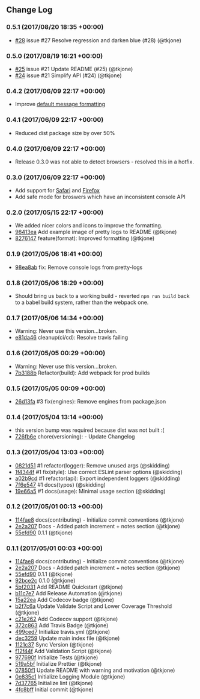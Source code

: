 ## Change Log

### 0.5.1 (2017/08/20 18:35 +00:00)
- [#28](https://github.com/tkjone/pretty-logs/pull/28) issue #27 Resolve regression and darken blue (#28) (@tkjone)

### 0.5.0 (2017/08/19 16:21 +00:00)
- [#25](https://github.com/tkjone/pretty-logs/pull/25) issue #21 Update README (#25) (@tkjone)
- [#24](https://github.com/tkjone/pretty-logs/pull/24) issue #21 Simplify API (#24) (@tkjone)

### 0.4.2 (2017/06/09 22:17 +00:00)
- Improve [default message formatting](https://github.com/tkjone/pretty-logs/pull/19)

### 0.4.1 (2017/06/09 22:17 +00:00)
- Reduced dist package size by over 50%

### 0.4.0 (2017/06/09 22:17 +00:00)
- Release 0.3.0 was not able to detect browsers - resolved this in a hotfix.

### 0.3.0 (2017/06/09 22:17 +00:00)
- Add support for [Safari](https://github.com/tkjone/pretty-logs/pull/11) and [Firefox](https://github.com/tkjone/pretty-logs/pull/16)
- Add safe mode for broswers which have an inconsistent console API

### 0.2.0 (2017/05/15 22:17 +00:00)
- We added nicer colors and icons to improve the formatting.
- [98413ea](https://github.com/tkjone/pretty-logs/commit/98413eae18d50dec2df72df6f427648b8e39de1a) Add example image of pretty logs to README (@tkjone)
- [8276147](https://github.com/tkjone/pretty-logs/commit/82761478ebd7fc44512734d9eca12e29d26325ba) feature(format): Improved formatting (@tkjone)

### 0.1.9 (2017/05/06 18:41 +00:00)
- [98ea8ab](https://github.com/tkjone/pretty-logs/commit/98ea8ab59b5218b30868c0911ce7b1184ab2836a) fix: Remove console logs from pretty-logs

### 0.1.8 (2017/05/06 18:29 +00:00)
- Should bring us back to a working build - reverted `npm run build` back to a babel build system, rather than the webpack one.

### 0.1.7 (2017/05/06 14:34 +00:00)
- Warning: Never use this version...broken.
- [e81da46](https://github.com/tkjone/pretty-logs/commit/e81da461054abf8c61665730f7833566a3e69c66) cleanup(ci/cd): Resolve travis failing

### 0.1.6 (2017/05/05 00:29 +00:00)
- Warning: Never use this version...broken.
- [7b3188b](https://github.com/tkjone/pretty-logs/commit/7b3188bf1beaee1d2bb39edb1c4c5ef4d768cdbc) Refactor(build): Add webpack for prod builds

### 0.1.5 (2017/05/05 00:09 +00:00)
- [26d13fa](https://github.com/tkjone/pretty-logs/commit/26d13fa5fabfdbcbc47594cf5eea304d655198eb) #3 fix(engines): Remove engines from package.json

### 0.1.4 (2017/05/04 13:14 +00:00)
- this version bump was required because dist was not built :(
- [726fb6e](https://github.com/tkjone/pretty-logs/commit/726fb6e93c1a0f24f884aff4edbd5b45516b9906) chore(versioning): - Update Changelog

### 0.1.3 (2017/05/04 13:03 +00:00)
- [0821d51](https://github.com/tkjone/pretty-logs/commit/0821d5120348053d11bf39c33679773ec8df96d7) #1 refactor(logger): Remove unused args (@skidding)
- [1f4344f](https://github.com/tkjone/pretty-logs/commit/1f4344fc1763b9f02ff3ff281438b6e6f88d4fd8) #1 fix(style): Use correct ESLint parser options (@skidding)
- [a02b9cd](https://github.com/tkjone/pretty-logs/commit/a02b9cd4d82cb45f1cb33f5a052a99a83ad1af86) #1 refactor(api): Export independent loggers (@skidding)
- [7f6e547](https://github.com/tkjone/pretty-logs/commit/7f6e5471156491e5ed093ab79202e9a24f3e1db6) #1 docs(typos) (@skidding)
- [19e66a5](https://github.com/tkjone/pretty-logs/commit/19e66a54581921da3940428578586f4eda69854a) #1 docs(usage): Minimal usage section (@skidding)

### 0.1.2 (2017/05/01 00:13 +00:00)
- [114fae8](https://github.com/tkjone/pretty-logs/commit/114fae889842a59b635ae7c49452686cafa07141) docs(contributing) - Initialize commit conventions (@tkjone)
- [2e2a207](https://github.com/tkjone/pretty-logs/commit/2e2a2073b350d5cbc95f10d7ca45a20d5ff9526e) Docs - Added patch increment + notes section (@tkjone)
- [55efd90](https://github.com/tkjone/pretty-logs/commit/55efd9000c6ed0963e0a39b35bf5625327e93d52) 0.1.1 (@tkjone)

### 0.1.1 (2017/05/01 00:03 +00:00)
- [114fae8](https://github.com/tkjone/pretty-logs/commit/114fae889842a59b635ae7c49452686cafa07141) docs(contributing) - Initialize commit conventions (@tkjone)
- [2e2a207](https://github.com/tkjone/pretty-logs/commit/2e2a2073b350d5cbc95f10d7ca45a20d5ff9526e) Docs - Added patch increment + notes section (@tkjone)
- [55efd90](https://github.com/tkjone/pretty-logs/commit/55efd9000c6ed0963e0a39b35bf5625327e93d52) 0.1.1 (@tkjone)
- [92bce2c](https://github.com/tkjone/pretty-logs/commit/92bce2cdedde0cb63a52dc0c3f0ee8b1ab059fc5) 0.1.0 (@tkjone)
- [5bf2031](https://github.com/tkjone/pretty-logs/commit/5bf20316f312da7d8b46e1c5834b57a2370e23fa) Add README Quickstart (@tkjone)
- [b11c7e7](https://github.com/tkjone/pretty-logs/commit/b11c7e7dbc6eb303f7e395e3c4f4a3b7dd92a591) Add Release Automation (@tkjone)
- [15a22ea](https://github.com/tkjone/pretty-logs/commit/15a22ea097d109856f0cc83b04f049417627744e) Add Codecov badge (@tkjone)
- [b2f7c6a](https://github.com/tkjone/pretty-logs/commit/b2f7c6aab0a903bd63a4284266743559945b7d54) Update Validate Script and Lower Coverage Threshold (@tkjone)
- [c21e262](https://github.com/tkjone/pretty-logs/commit/c21e262abade89a9a120a5cd76d157defa669b49) Add Codecov support (@tkjone)
- [372c863](https://github.com/tkjone/pretty-logs/commit/372c8635789821527703efcb615c2d420c81cf3a) Add Travis Badge (@tkjone)
- [499ced7](https://github.com/tkjone/pretty-logs/commit/499ced7a727d59395bc24822c0afe8a218b75b99) Initialize travis.yml (@tkjone)
- [dec3259](https://github.com/tkjone/pretty-logs/commit/dec325929c5a7a8bf335f54df508c49bc55eba0b) Update main index file (@tkjone)
- [1121c37](https://github.com/tkjone/pretty-logs/commit/1121c375f5797d108b99e546069c019d289985e7) Sync Version (@tkjone)
- [f12f44f](https://github.com/tkjone/pretty-logs/commit/f12f44f65b07915547b3c698be8f65992d7eb563) Add Validation Script (@tkjone)
- [977690f](https://github.com/tkjone/pretty-logs/commit/977690f49de653d26a59c1a5f3f117d1d6ffbcb2) Initialize Tests (@tkjone)
- [519a5bf](https://github.com/tkjone/pretty-logs/commit/519a5bfe1472fe69ef969615a9982e3f9840f5a6) Initialize Prettier (@tkjone)
- [07850f1](https://github.com/tkjone/pretty-logs/commit/07850f1ce20c8d3350b11bcfd5d603eeb5d1dfb5) Update README with warning and motivation (@tkjone)
- [0e835c1](https://github.com/tkjone/pretty-logs/commit/0e835c1f4133bc024b41c3749831588f14435206) Initialize Logging Module (@tkjone)
- [7d37765](https://github.com/tkjone/pretty-logs/commit/7d377652605773afcba6591d23173d5fe276c448) Initialize lint (@tkjone)
- [4fc8bff](https://github.com/tkjone/pretty-logs/commit/4fc8bff1eebdc35f1bf25cecdf650c2a12a8edef) Initial commit (@tkjone)
